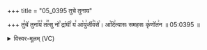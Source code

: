 +++
title = "05_0395 तुचे तुनाय"

+++
तु꣣चे꣡ तुना꣢꣯य꣣ त꣢꣫त्सु नो꣣ द्रा꣡घी꣢ य꣣ आ꣡यु꣢र्जी꣣व꣡से꣢। आ꣡दि꣢त्यासः समहसः कृ꣣णो꣡त꣢न ॥ 05:0395 ॥

<details><summary>विस्वर-मूलम् (VC)</summary>

तुचे तुनाय तत्सु नो द्राघीय आयुर्जीवसे । आदित्यासः समहसः कृणोतन ॥३९५॥
</details>